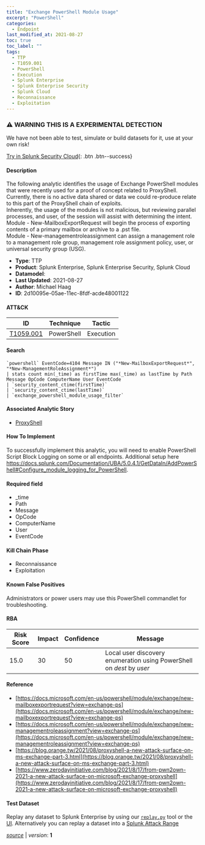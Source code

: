 ```yaml
---
title: "Exchange PowerShell Module Usage"
excerpt: "PowerShell"
categories:
  - Endpoint
last_modified_at: 2021-08-27
toc: true
toc_label: ""
tags:
  - TTP
  - T1059.001
  - PowerShell
  - Execution
  - Splunk Enterprise
  - Splunk Enterprise Security
  - Splunk Cloud
  - Reconnaissance
  - Exploitation
---
```


### ⚠️ WARNING THIS IS A EXPERIMENTAL DETECTION
We have not been able to test, simulate or build datasets for it, use at your own risk!


[Try in Splunk Security Cloud](https://www.splunk.com/en_us/cyber-security.html){: .btn .btn--success}

#### Description

The following analytic identifies the usage of Exchange PowerShell modules that were recently used for a proof of concept related to ProxyShell. Currently, there is no active data shared or data we could re-produce relate to this part of the ProxyShell chain of exploits.  \
Inherently, the usage of the modules is not malicious, but reviewing parallel processes, and user, of the session will assist with determining the intent. \
Module - New-MailboxExportRequest will begin the process of exporting contents of a primary mailbox or archive to a .pst file. \
Module - New-managementroleassignment can assign a management role to a management role group, management role assignment policy, user, or universal security group (USG).

- **Type**: TTP
- **Product**: Splunk Enterprise, Splunk Enterprise Security, Splunk Cloud
- **Datamodel**: 
- **Last Updated**: 2021-08-27
- **Author**: Michael Haag
- **ID**: 2d10095e-05ae-11ec-8fdf-acde48001122


#### ATT&CK

| ID          | Technique   | Tactic       |
| ----------- | ----------- |--------------|
| [T1059.001](https://attack.mitre.org/techniques/T1059/001/) | PowerShell | Execution |


#### Search

```
`powershell` EventCode=4104 Message IN ("*New-MailboxExportRequest*", "*New-ManagementRoleAssignment*") 
| stats count min(_time) as firstTime max(_time) as lastTime by Path Message OpCode ComputerName User EventCode
| `security_content_ctime(firstTime)` 
| `security_content_ctime(lastTime)` 
| `exchange_powershell_module_usage_filter`
```

#### Associated Analytic Story
* [ProxyShell](/stories/proxyshell)


#### How To Implement
To successfully implement this analytic, you will need to enable PowerShell Script Block Logging on some or all endpoints. Additional setup here https://docs.splunk.com/Documentation/UBA/5.0.4.1/GetDataIn/AddPowerShell#Configure_module_logging_for_PowerShell.

#### Required field
* _time
* Path
* Message
* OpCode
* ComputerName
* User
* EventCode


#### Kill Chain Phase
* Reconnaissance
* Exploitation


#### Known False Positives
Administrators or power users may use this PowerShell commandlet for troubleshooting.



#### RBA

| Risk Score  | Impact      | Confidence   | Message      |
| ----------- | ----------- |--------------|--------------|
| 15.0 | 30 | 50 | Local user discovery enumeration using PowerShell on $dest$ by $user$ |



#### Reference

* [https://docs.microsoft.com/en-us/powershell/module/exchange/new-mailboxexportrequest?view=exchange-ps](https://docs.microsoft.com/en-us/powershell/module/exchange/new-mailboxexportrequest?view=exchange-ps)
* [https://docs.microsoft.com/en-us/powershell/module/exchange/new-managementroleassignment?view=exchange-ps](https://docs.microsoft.com/en-us/powershell/module/exchange/new-managementroleassignment?view=exchange-ps)
* [https://blog.orange.tw/2021/08/proxyshell-a-new-attack-surface-on-ms-exchange-part-3.html](https://blog.orange.tw/2021/08/proxyshell-a-new-attack-surface-on-ms-exchange-part-3.html)
* [https://www.zerodayinitiative.com/blog/2021/8/17/from-pwn2own-2021-a-new-attack-surface-on-microsoft-exchange-proxyshell](https://www.zerodayinitiative.com/blog/2021/8/17/from-pwn2own-2021-a-new-attack-surface-on-microsoft-exchange-proxyshell)



#### Test Dataset
Replay any dataset to Splunk Enterprise by using our [`replay.py`](https://github.com/splunk/attack_data#using-replaypy) tool or the [UI](https://github.com/splunk/attack_data#using-ui).
Alternatively you can replay a dataset into a [Splunk Attack Range](https://github.com/splunk/attack_range#replay-dumps-into-attack-range-splunk-server)




[*source*](https://github.com/splunk/security_content/tree/develop/detections/experimental/endpoint/exchange_powershell_module_usage.yml) \| *version*: **1**